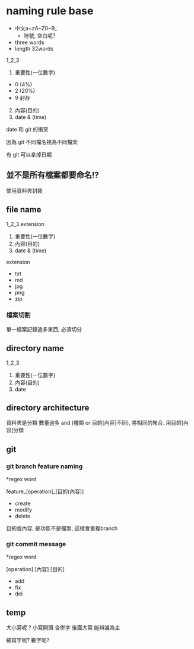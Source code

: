 # naming rule base #
* 中文a~zA~Z0~9_
  * 符號, 空白呢?
* three words
* length 32words

1_2_3

1. 重要性(一位數字)
  * 0 (4%)
  * 2 (20%)
  * 9 封存
2. 內容(目的)
3. date & (time)

date 和 git 的衝突

因為 git 不同檔名視為不同檔案

有 git 可以拿掉日期

## 並不是所有檔案都要命名!? ##
使用資料夾封裝

## file name ##
1_2_3.extension

1. 重要性(一位數字)
2. 內容(目的)
3. date & (time)

extension
* txt
* md
* jpg
* png
* zip

### 檔案切割  ###
單一檔案記錄過多東西, 必須切分

## directory name ##
1_2_3

1. 重要性(一位數字)
2. 內容(目的)
3. date 

## directory architecture ##
資料夾是分類
數量過多 and (種類 or 目的[內容]不同), 將相同的聚合. 
用目的[內容]分類

## git ##

### git branch feature naming ###
*regex word

feature_[operation]_[目的(內容)]

* create
* modify
* delete

目的或內容, 是功能不是檔案, 這樣會重複branch

### git commit message ###
*regex word

[operation] [內容] [目的]

* add
* fix
* del

## temp  ##
大小寫呢 ?
小寫開頭 合併字 後面大寫 能辨識為主

縮寫字呢?
數字呢?

